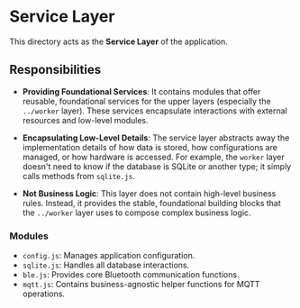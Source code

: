 # Service Layer

This directory acts as the **Service Layer** of the application.

## Responsibilities

- **Providing Foundational Services**: It contains modules that offer reusable, foundational services for the upper layers (especially the `../worker` layer). These services encapsulate interactions with external resources and low-level modules.

- **Encapsulating Low-Level Details**: The service layer abstracts away the implementation details of how data is stored, how configurations are managed, or how hardware is accessed. For example, the `worker` layer doesn't need to know if the database is SQLite or another type; it simply calls methods from `sqlite.js`.

- **Not Business Logic**: This layer does not contain high-level business rules. Instead, it provides the stable, foundational building blocks that the `../worker` layer uses to compose complex business logic.

### Modules

- `config.js`: Manages application configuration.
- `sqlite.js`: Handles all database interactions.
- `ble.js`: Provides core Bluetooth communication functions.
- `mqtt.js`: Contains business-agnostic helper functions for MQTT operations.
